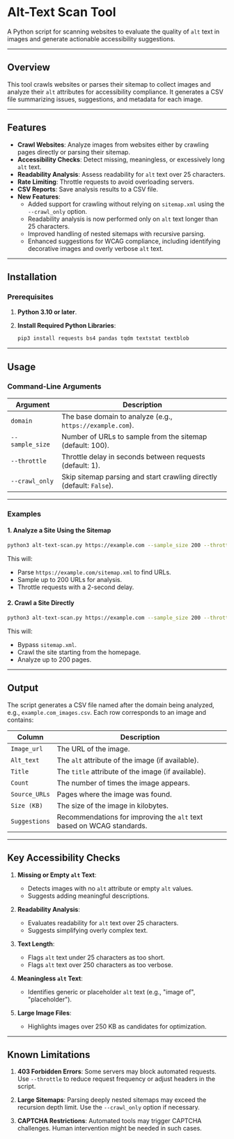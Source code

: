 # Alt-Text Scan Tool

A Python script for scanning websites to evaluate the quality of `alt` text in images and generate actionable accessibility suggestions.

---

## Overview

This tool crawls websites or parses their sitemap to collect images and analyze their `alt` attributes for accessibility compliance. It generates a CSV file summarizing issues, suggestions, and metadata for each image.

---

## Features

- **Crawl Websites**: Analyze images from websites either by crawling pages directly or parsing their sitemap.
- **Accessibility Checks**: Detect missing, meaningless, or excessively long `alt` text.
- **Readability Analysis**: Assess readability for `alt` text over 25 characters.
- **Rate Limiting**: Throttle requests to avoid overloading servers.
- **CSV Reports**: Save analysis results to a CSV file.
- **New Features**:
  - Added support for crawling without relying on `sitemap.xml` using the `--crawl_only` option.
  - Readability analysis is now performed only on `alt` text longer than 25 characters.
  - Improved handling of nested sitemaps with recursive parsing.
  - Enhanced suggestions for WCAG compliance, including identifying decorative images and overly verbose `alt` text.

---

## Installation

### Prerequisites

1. **Python 3.10 or later**.

2. **Install Required Python Libraries**:

   ```bash
   pip3 install requests bs4 pandas tqdm textstat textblob
   ```

---

## Usage

### Command-Line Arguments

| Argument        | Description                                                          |
| --------------- | -------------------------------------------------------------------- |
| `domain`        | The base domain to analyze (e.g., `https://example.com`).            |
| `--sample_size` | Number of URLs to sample from the sitemap (default: 100).            |
| `--throttle`    | Throttle delay in seconds between requests (default: 1).             |
| `--crawl_only`  | Skip sitemap parsing and start crawling directly (default: `False`). |

---

### Examples

#### 1. Analyze a Site Using the Sitemap

```bash
python3 alt-text-scan.py https://example.com --sample_size 200 --throttle 2
```

This will:

- Parse `https://example.com/sitemap.xml` to find URLs.
- Sample up to 200 URLs for analysis.
- Throttle requests with a 2-second delay.

#### 2. Crawl a Site Directly

```bash
python3 alt-text-scan.py https://example.com --sample_size 200 --throttle 2 --crawl_only
```

This will:

- Bypass `sitemap.xml`.
- Crawl the site starting from the homepage.
- Analyze up to 200 pages.

---

## Output

The script generates a CSV file named after the domain being analyzed, e.g., `example.com_images.csv`. Each row corresponds to an image and contains:

| Column        | Description                                                           |
| ------------- | --------------------------------------------------------------------- |
| `Image_url`   | The URL of the image.                                                 |
| `Alt_text`    | The `alt` attribute of the image (if available).                      |
| `Title`       | The `title` attribute of the image (if available).                    |
| `Count`       | The number of times the image appears.                                |
| `Source_URLs` | Pages where the image was found.                                      |
| `Size (KB)`   | The size of the image in kilobytes.                                   |
| `Suggestions` | Recommendations for improving the `alt` text based on WCAG standards. |

---

## Key Accessibility Checks

1. **Missing or Empty ****************`alt`**************** Text**:

   - Detects images with no `alt` attribute or empty `alt` values.
   - Suggests adding meaningful descriptions.

2. **Readability Analysis**:

   - Evaluates readability for `alt` text over 25 characters.
   - Suggests simplifying overly complex text.

3. **Text Length**:

   - Flags `alt` text under 25 characters as too short.
   - Flags `alt` text over 250 characters as too verbose.

4. **Meaningless ****************`alt`**************** Text**:

   - Identifies generic or placeholder `alt` text (e.g., "image of", "placeholder").

5. **Large Image Files**:

   - Highlights images over 250 KB as candidates for optimization.

---

## Known Limitations

1. **403 Forbidden Errors**: Some servers may block automated requests. Use `--throttle` to reduce request frequency or adjust headers in the script.

2. **Large Sitemaps**: Parsing deeply nested sitemaps may exceed the recursion depth limit. Use the `--crawl_only` option if necessary.

3. **CAPTCHA Restrictions**: Automated tools may trigger CAPTCHA challenges. Human intervention might be needed in such cases.
